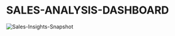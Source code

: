# SALES-ANALYSIS-DASHBOARD


![Sales-Insights-Snapshot](https://github.com/user-attachments/assets/0cab0613-58ea-4de2-b54d-6ad2f6ce5472)
